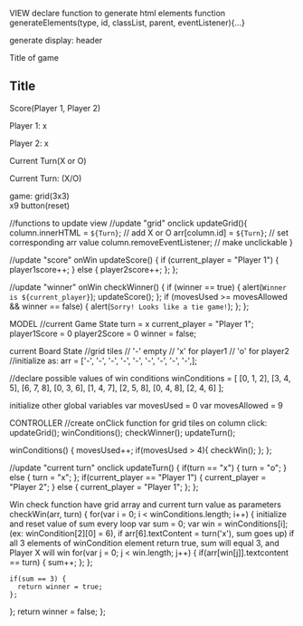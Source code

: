  VIEW
 declare function to generate html elements
 function generateElements(type, id, classList, parent, eventListener){...}

 generate 
    display:
        header
        <div class="row">
        <div class="col">
       Title of game
            <h2>Title</h2>
        Score(Player 1, Player 2)
            <p>Player 1: x</p>
            <p>Player 2: x</p>
        Current Turn(X or O)
            <p>Current Turn: (X/O)</p>
        game:
        grid(3x3)
            <div class="row">
                 <div class="col-4"> x9
        button(reset)
            <div class="button">

//functions to update view 
//update "grid" onclick
updateGrid(){
    column.innerHTML = `${Turn}`; // add X or O
    arr[column.id] =  `${Turn}`; // set corresponding arr value
    column.removeEventListener; // make unclickable
}

//update "score" onWin
updateScore() {
    if (current_player = "Player 1") {
        player1score++;
    } else {
        player2score++;
    };
};

//update "winner" onWin
checkWinner() {
    if (winner == true) {
        alert(`Winner is ${current_player}`);
        updateScore();
    };
    if (movesUsed >= movesAllowed && winner == false) {
        alert(`Sorry! Looks like a tie game!`);
    };
};

MODEL
//current Game State
    turn = x
    current_player = "Player 1";
    player1Score = 0
    player2Score = 0
    winner = false;

current Board State
    //grid tiles
        // '-' empty
        // 'x' for player1
        // 'o' for player2
    //initialize as:
           arr = ['-', '-', '-',
                  '-', '-', '-', 
                  '-', '-', '-',];

//declare possible values of win conditions
    winConditions = [
        [0, 1, 2],
        [3, 4, 5],
        [6, 7, 8],
        [0, 3, 6],
        [1, 4, 7],
        [2, 5, 8],
        [0, 4, 8],
        [2, 4, 6]
        ];

initialize other global variables
    var movesUsed = 0
    var movesAllowed = 9
    

CONTROLLER
//create onClick function for grid tiles
on column click:
    updateGrid();
    winConditions();
    checkWinner();
    updateTurn();

winConditions() {
    movesUsed++;
    if(movesUsed > 4){
        checkWin();
    };
};

//update "current turn" onclick
updateTurn() {
    if(turn == "x") {
        turn = "o";
    } else {
        turn = "x";
    };
    if(current_player == "Player 1") {
        current_player = "Player 2";
    } else {
        current_player = "Player 1";
    };
};

Win check function
have grid array and current turn value as parameters
checkWin(arr, turn) {
  for(var i = 0; i < winConditions.length; i++) { 
    initialize and reset value of sum every loop
    var sum = 0; 
    var win = winConditions[i];
    (ex: winCondition[2][0] = 6), if arr[6].textContent = turn('x'), sum goes up)
    if all 3 elements of winCondition element return true, sum will equal 3, and Player X will win
    for(var j = 0; j < win.length; j++) { 
      if(arr[win[j]].textcontent == turn) {
        sum++;
      };
    };

    if(sum == 3) {
      return winner = true;
    };
  };
  return winner = false;
};
